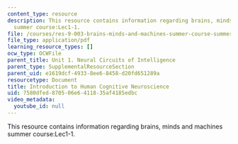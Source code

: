 ```yaml
---
content_type: resource
description: This resource contains information regarding brains, minds and machines
  summer course:Lec1-1.
file: /courses/res-9-003-brains-minds-and-machines-summer-course-summer-2015/7580dfed870506e6411835af4185edbc_MITRES_9_003SUM15_Lec1-1.pdf
file_type: application/pdf
learning_resource_types: []
ocw_type: OCWFile
parent_title: Unit 1. Neural Circuits of Intelligence
parent_type: SupplementalResourceSection
parent_uid: e1619dcf-4933-8ee6-8458-d20fd651289a
resourcetype: Document
title: Introduction to Human Cognitive Neuroscience
uid: 7580dfed-8705-06e6-4118-35af4185edbc
video_metadata:
  youtube_id: null
---
```

This resource contains information regarding brains, minds and machines summer course:Lec1-1.

